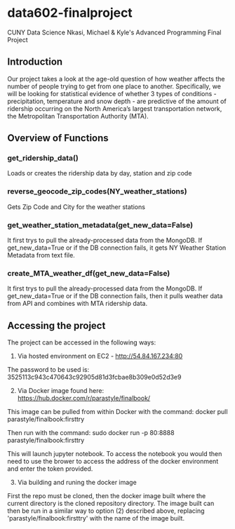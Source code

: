 # data602-finalproject
CUNY Data Science
Nkasi, Michael &amp; Kyle's Advanced Programming Final Project

## Introduction
Our project takes a look at the age-old question of how weather affects the number of people trying to get from one place to another. Specifically, we will be looking for statistical evidence of whether 3 types of conditions - precipitation, temperature and snow depth - are predictive of the amount of ridership occurring on the North America’s largest transportation network, the Metropolitan Transportation Authority (MTA).

## Overview of Functions

### get_ridership_data()
Loads or creates the ridership data by day, station and zip code

### reverse_geocode_zip_codes(NY_weather_stations)
Gets Zip Code and City for the weather stations

### get_weather_station_metadata(get_new_data=False)
It first trys to pull the already-processed data from the MongoDB.
If get_new_data=True or if the DB connection fails, it gets NY Weather Station Metadata from text file.

### create_MTA_weather_df(get_new_data=False)
It first trys to pull the already-processed data from the MongoDB.
If get_new_data=True or if the DB connection fails, then it pulls weather data from API and combines with MTA ridership data.

## Accessing the project

The project can be accessed in the following ways:

1.  Via hosted environment on EC2 - http://54.84.167.234:80

The password to be used is: 3525113c943c470643c92905d81d3fcbae8b309e0d52d3e9

2.  Via Docker image found here: https://hub.docker.com/r/parastyle/finalbook/

This image can be pulled from within Docker with the command: docker pull parastyle/finalbook:firsttry

Then run with the command: sudo docker run -p 80:8888 parastyle/finalbook:firsttry

This will launch jupyter notebook.  To access the notebook you would then need to use the brower to access the address of the docker environment and enter the token provided.

3.  Via building and runing the docker image

First the repo must be cloned, then the docker image built where the current directory is the cloned repository directory.  The image built can then be run in a similar way to option (2) described above, replacing 'parastyle/finalbook:firsttry' with the name of the image built.

